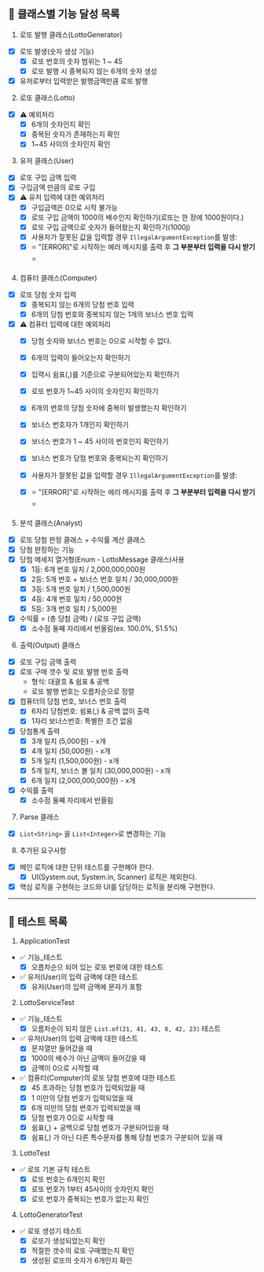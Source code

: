 ## 🌟 클래스별 기능 달성 목록

1. 로또 발행 클래스(LottoGenerator)
- [x] 로또 발생(숫자 생성 기능)
  - [x] 로또 번호의 숫자 범위는 1 ~ 45
  - [x] 로또 발행 시 중복되지 않는 6개의 숫자 생성
- [x] 유저로부터 입력받은 발행금액만큼 로또 발행
  
2. 로또 클래스(Lotto)
- [x] ⚠️ 예외처리
  - [x] 6개의 숫자인지 확인
  - [x] 중복된 숫자가 존재하는지 확인
  - [x] 1~45 사이의 숫자인지 확인

3. 유저 클래스(User)
- [x] 로또 구입 금액 입력
- [x] 구입금액 만큼의 로또 구입
- [x] ⚠️ 유저 입력에 대한 예외처리
  - [x] 구입금액은 0으로 시작 불가능 
  - [x] 로또 구입 금액이 1000의 배수인지 확인하기(로또는 한 장에 1000원이다.) 
  - [x] 로또 구입 금액으로 숫자가 들어왔는지 확인하기(1000j)
  - [x] 사용자가 잘못된 값을 입력할 경우 `IllegalArgumentException`를 발생:
  - [x] ⭐️ "[ERROR]"로 시작하는 에러 메시지를 출력 후 **그 부분부터 입력을 다시 받기** ⭐️

4. 컴퓨터 클래스(Computer)
- [x] 로또 당첨 숫자 입력
  - [x] 중복되지 않는 6개의 당첨 번호 입력
  - [x] 6개의 당첨 번호와 중복되지 않는 1개의 보너스 번호 입력
- [x] ⚠️ 컴퓨터 입력에 대한 예외처리
  - [x] 당첨 숫자와 보너스 번호는 0으로 시작할 수 없다. 
  - [x] 6개의 입력이 들어오는지 확인하기
  - [x] 입력시 쉼표(,)를 기준으로 구분되어있는지 확인하기
  - [x] 로또 번호가 1~45 사이의 숫자인지 확인하기
  - [x] 6개의 번호의 당첨 숫자에 중복이 발생했는지 확인하기
  - [x] 보너스 번호자가 1개인지 확인하기
  - [x] 보너스 번호가 1 ~ 45 사이의 번호인지 확인하기
  - [x] 보너스 번호가 당첨 번호와 중복되는지 확인하기
  - [x] 사용자가 잘못된 값을 입력할 경우 `IllegalArgumentException`를 발생:
  - [x] ⭐️ "[ERROR]"로 시작하는 에러 메시지를 출력 후 **그 부분부터 입력을 다시 받기** ⭐️

  
5. 분석 클래스(Analyst)
- [x] 로또 당첨 판정 클래스 + 수익률 계산 클래스
- [x] 당첨 판정하는 기능
- [x] 당첨 메세지 열거형(Enum - LottoMessage 클래스)사용 
    - [x] 1등: 6개 번호 일치 / 2,000,000,000원
    - [x] 2등: 5개 번호 + 보너스 번호 일치 / 30,000,000원
    - [x] 3등: 5개 번호 일치 / 1,500,000원
    - [x] 4등: 4개 번호 일치 / 50,000원
    - [x] 5등: 3개 번호 일치 / 5,000원
- [x] 수익률 = (총 당첨 금액) / (로또 구입 금액)
  - [x] 소수점 둘째 자리에서 반올림(ex. 100.0%, 51.5%)

6. 출력(Output) 클래스
- [x] 로또 구입 금액 출력
- [x] 로또 구매 갯수 및 로또 발행 번호 출력
    - 형식: 대괄호 & 쉼표 & 공백
    - 로또 발행 번호는 오름차순으로 정렬
- [x] 컴퓨터의 당첨 번호, 보너스 번호 출력
  - [x] 6자리 당첨번호: 쉼표(,) & 공백 없이 출력
  - [x] 1자리 보너스번호: 특별한 조건 없음
- [x] 당첨통계 출력
  - [x] 3개 일치 (5,000원) - x개
  - [x] 4개 일치 (50,000원) - x개
  - [x] 5개 일치 (1,500,000원) - x개
  - [x] 5개 일치, 보너스 볼 일치 (30,000,000원) - x개
  - [x] 6개 일치 (2,000,000,000원) - x개
- [x] 수익률 출력
  - [x] 소수점 둘째 자리에서 반올림

7. Parse 클래스
- [x] `List<String>` 을 `List<Integer>`로 변경하는 기능

8. 추가된 요구사항
- [x] 메인 로직에 대한 단위 테스트를 구현해야 한다.
  - [x] UI(System.out, System.in, Scanner) 로직은 제외한다.
- [x] 핵심 로직을 구현하는 코드와 UI를 담당하는 로직을 분리해 구현한다.
---
## 🌟 테스트 목록
1. ApplicationTest
- ✅ 기능_테스트
  - [x] 오름차순으 되어 있는 로또 번호에 대한 테스트
- ✅ 유저(User)의 입력 금액에 대한 테스트
  - [x] 유저(User)의 입력 금액에 문자가 포함
  
2. LottoServiceTest
- ✅ 기능_테스트
  - [x] 오름차순이 되지 않은 `List.of(21, 41, 43, 8, 42, 23)` 테스트
- ✅ 유저(User)의 입력 금액에 대한 테스트
  - [x] 문자열만 들어갔을 때
  - [x] 1000의 배수가 아닌 금액이 들어갔을 때
  - [x] 금액이 0으로 시작할 때
- ✅ 컴퓨터(Computer)의 로또 당첨 번호에 대한 테스트
  - [x] 45 초과하는 당첨 번호가 입력되었을 때
  - [x] 1 미만의 당첨 번호가 입력되었을 때
  - [x] 6개 미만의 당첨 번호가 입력되었을 때
  - [x] 당첨 번호가 0으로 시작할 때
  - [x] 쉼표(,) + 공백으로 당첨 번호가 구분되어있을 때
  - [x] 쉼표(,) 가 아닌 다른 특수문자를 통해 당첨 번호가 구분되어 있을 때
  
3. LottoTest
- ✅ 로또 기본 규칙 테스트
  - [X] 로또 번호는 6개인지 확인
  - [x] 로또 번호가 1부터 45사이의 숫자인지 확인
  - [x] 로또 번호가 중복되는 번호가 없는지 확인

4. LottoGeneratorTest
- ✅ 로또 생성기 테스트
  - [x] 로또가 생성되었는지 확인
  - [x] 적절한 갯수의 로또 구매했는지 확인
  - [x] 생성된 로또의 숫자가 6개인지 확인
